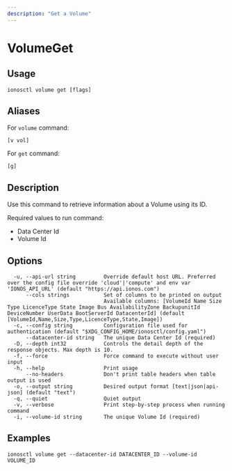 ```yaml
---
description: "Get a Volume"
---
```


# VolumeGet

## Usage

```text
ionosctl volume get [flags]
```

## Aliases

For `volume` command:

```text
[v vol]
```

For `get` command:

```text
[g]
```

## Description

Use this command to retrieve information about a Volume using its ID.

Required values to run command:

* Data Center Id
* Volume Id

## Options

```text
  -u, --api-url string         Override default host URL. Preferred over the config file override 'cloud'|'compute' and env var 'IONOS_API_URL' (default "https://api.ionos.com")
      --cols strings           Set of columns to be printed on output 
                               Available columns: [VolumeId Name Size Type LicenceType State Image Bus AvailabilityZone BackupunitId DeviceNumber UserData BootServerId DatacenterId] (default [VolumeId,Name,Size,Type,LicenceType,State,Image])
  -c, --config string          Configuration file used for authentication (default "$XDG_CONFIG_HOME/ionosctl/config.yaml")
      --datacenter-id string   The unique Data Center Id (required)
  -D, --depth int32            Controls the detail depth of the response objects. Max depth is 10.
  -f, --force                  Force command to execute without user input
  -h, --help                   Print usage
      --no-headers             Don't print table headers when table output is used
  -o, --output string          Desired output format [text|json|api-json] (default "text")
  -q, --quiet                  Quiet output
  -v, --verbose                Print step-by-step process when running command
  -i, --volume-id string       The unique Volume Id (required)
```

## Examples

```text
ionosctl volume get --datacenter-id DATACENTER_ID --volume-id VOLUME_ID
```

